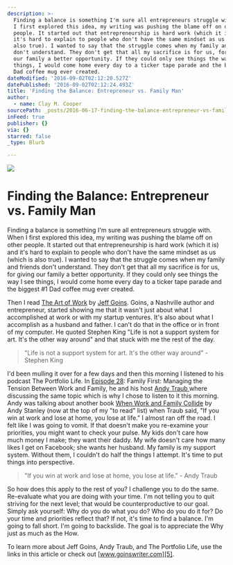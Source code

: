 ```yaml
---
description: >-
  Finding a balance is something I'm sure all entrepreneurs struggle with. When
  I first explored this idea, my writing was pushing the blame off on other
  people. It started out that entrepreneurship is hard work (which it is) and
  it's hard to explain to people who don't have the same mindset as us (which is
  also true). I wanted to say that the struggle comes when my family and friends
  don't understand. They don't get that all my sacrifice is for us, for giving
  our family a better opportunity. If they could only see things the way I see
  things, I would come home every day to a ticker tape parade and the biggest #1
  Dad coffee mug ever created.
dateModified: '2016-09-02T02:12:20.527Z'
datePublished: '2016-09-02T02:12:24.493Z'
title: 'Finding the Balance: Entrepreneur vs. Family Man'
author:
  - name: Clay M. Cooper
sourcePath: _posts/2016-06-17-finding-the-balance-entrepreneur-vs-family-man.md
inFeed: true
publisher: {}
via: {}
starred: false
_type: Blurb

---
```

![](https://the-grid-user-content.s3-us-west-2.amazonaws.com/a7487888-781f-4ffb-9a5f-fe3ce5d12fce.jpg)

# Finding the Balance: Entrepreneur vs. Family Man

Finding a balance is something I'm sure all entrepreneurs struggle with. When I first explored this idea, my writing was pushing the blame off on other people. It started out that entrepreneurship is hard work (which it is) and it's hard to explain to people who don't have the same mindset as us (which is also true). I wanted to say that the struggle comes when my family and friends don't understand. They don't get that all my sacrifice is for us, for giving our family a better opportunity. If they could only see things the way I see things, I would come home every day to a ticker tape parade and the biggest \#1 Dad coffee mug ever created.

Then I read [The Art of Work][0] by [Jeff Goins][1]. Goins, a Nashville author and entrepreneur, started showing me that it wasn't just about what I accomplished at work or with my startup ventures. It's also about what I accomplish as a husband and father. I can't do that in the office or in front of my computer. He quoted Stephen King "Life is not a support system for art. It's the other way around" and that stuck with me the rest of the day.

> "Life is not a support system for art. It's the other way around" - Stephen King

I'd been mulling it over for a few days and then this morning I listened to his podcast The Portfolio Life. In [Episode 28][2]: Family First: Managing the Tension Between Work and Family, he and his host [Andy Traub ][3]where discussing the same topic which is why I chose to listen to it this morning. Andy was talking about another book [When Work and Family Collide][4] by Andy Stanley (now at the top of my "to read" list) when Traub said, "If you win at work and lose at home, you lose at life." I almost ran off the road. I felt like I was going to vomit. If that doesn't make you re-examine your priorities, you might want to check your pulse. My kids don't care how much money I make; they want their daddy. My wife doesn't care how many likes I get on Facebook; she wants her husband. My family is my support system. Without them, I couldn't do half the things I attempt. It's time to put things into perspective.

> "If you win at work and lose at home, you lose at life." - Andy Traub

So how does this apply to the rest of you? I challenge you to do the same. Re-evaluate what you are doing with your time. I'm not telling you to quit striving for the next level; that would be counterproductive to our goal. Simply ask yourself: Why do you do what you do? Who do you do it for? Do your time and priorities reflect that? If not, it's time to find a balance. I'm going to fall short. I'm going to backslide. The goal is to appreciate the Why just as much as the How.

To learn more about Jeff Goins, Andy Traub, and The Portfolio Life, use the links in this article or check out [www.goinswriter.com][5].

[0]: http://amzn.to/1SLjMI0
[1]: http://twitter.com/JeffGoins
[2]: http://goinswriter.com/family-first/
[3]: http://twitter.com/AndyTraub
[4]: http://amzn.to/1ShvWNX
[5]: http://www.goinswriter.com/